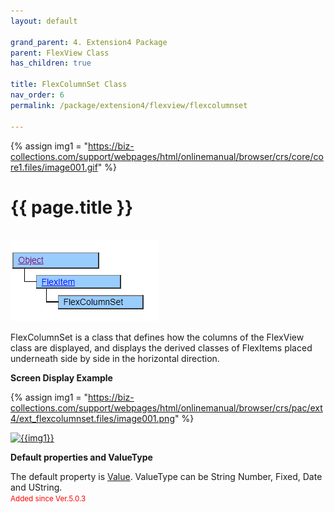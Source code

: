 ```yaml
---
layout: default

grand_parent: 4. Extension4 Package
parent: FlexView Class
has_children: true

title: FlexColumnSet Class
nav_order: 6
permalink: /package/extension4/flexview/flexcolumnset

---
```

{% assign img1 = "https://biz-collections.com/support/webpages/html/onlinemanual/browser/crs/core/core1.files/image001.gif" %}


# {{ page.title }}
<br>

<a href="/img/Package/Ext4-FlexView-FlexColumnSet.PNG" target="_blank">
<img src="/img/Package/Ext4-FlexView-FlexColumnSet.PNG" alt="login image"></a>

FlexColumnSet is a class that defines how the columns of the FlexView class are displayed, and displays the derived classes of FlexItems placed underneath side by side in the horizontal direction.

**Screen Display Example**

{% assign img1 = "https://biz-collections.com/support/webpages/html/onlinemanual/browser/crs/pac/ext4/ext_flexcolumnset.files/image001.png" %}

<a href="{{ img1 }}" target="_blank"> <img src="{{ img1 }}" alt="{{img1}}"></a>

**Default properties and ValueType**<br>

The default property is <a href="/package/extension4/flexview/flexcolumnset/properties/value">Value</a>. ValueType can be String Number, Fixed, Date and UString.<br><small><span style="color:red">Added since Ver.5.0.3</span></small>